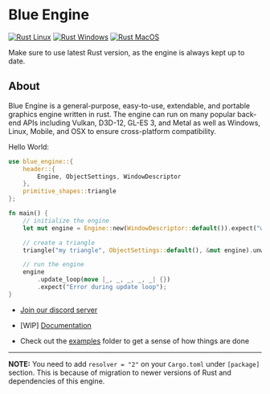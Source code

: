 # Blue Engine

[![Rust Linux](https://github.com/AryanpurTech/BlueEngine/actions/workflows/rust-linux.yml/badge.svg)](https://github.com/AryanpurTech/BlueEngine/actions/workflows/rust-linux.yml)
[![Rust Windows](https://github.com/AryanpurTech/BlueEngine/actions/workflows/rust-win.yml/badge.svg)](https://github.com/AryanpurTech/BlueEngine/actions/workflows/rust-win.yml)
[![Rust MacOS](https://github.com/AryanpurTech/BlueEngine/actions/workflows/rust-osx.yml/badge.svg)](https://github.com/AryanpurTech/BlueEngine/actions/workflows/rust-osx.yml)

Make sure to use latest Rust version, as the engine is always kept up to date.

## About

Blue Engine is a general-purpose, easy-to-use, extendable, and portable graphics engine written in rust. The engine can run on many popular back-end APIs including Vulkan, D3D-12, GL-ES 3, and Metal as well as Windows, Linux, Mobile, and OSX to ensure cross-platform compatibility.

Hello World:

```rust
use blue_engine::{
    header::{
        Engine, ObjectSettings, WindowDescriptor
    },
    primitive_shapes::triangle
};

fn main() {
    // initialize the engine
    let mut engine = Engine::new(WindowDescriptor::default()).expect("win");

    // create a triangle
    triangle("my triangle", ObjectSettings::default(), &mut engine).unwrap();

    // run the engine
    engine
        .update_loop(move |_, _, _, _, _| {})
        .expect("Error during update loop");
}
```

* [Join our discord server](https://discord.gg/s7xsj9q)

* [WIP] [Documentation](https://aryanpurtech.github.io/BlueEngineDocs/)

* Check out the [examples](https://github.com/AryanpurTech/BlueEngine/tree/master/examples) folder to get a sense of how things are done

---

**NOTE:** You need to add `resolver = "2"` on your `Cargo.toml` under `[package]` section. This is because of migration to newer versions of Rust and dependencies of this engine.
